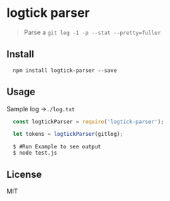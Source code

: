 # logtick parser

> Parse a `git log -1 -p --stat --pretty=fuller`

## Install

```
  npm install logtick-parser --save
```

## Usage

Sample log ->`./log.txt`

```js
  const logtickParser = require('logtick-parser');

  let tokens = logtickParser(gitlog);
```

```
  $ #Run Example to see output
  $ node test.js
```

## License

MIT
